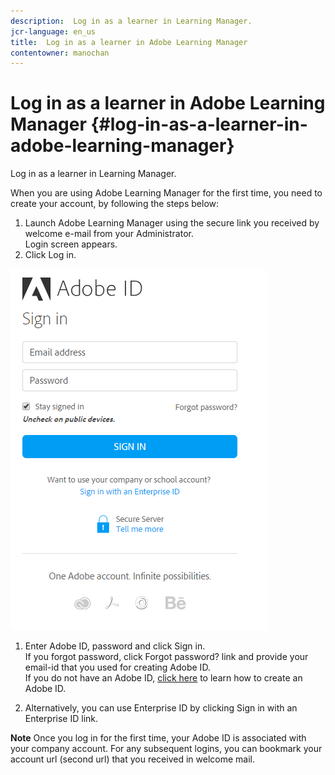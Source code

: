 ```yaml
---
description:  Log in as a learner in Learning Manager.
jcr-language: en_us
title:  Log in as a learner in Adobe Learning Manager
contentowner: manochan
---
```



#  Log in as a learner in Adobe Learning Manager {#log-in-as-a-learner-in-adobe-learning-manager}

Log in as a learner in Learning Manager.

When you are using Adobe Learning Manager for the first time, you need to create your account, by following the steps below:

1. Launch Adobe Learning Manager using the secure link you received by welcome e-mail from your Administrator.  
   Login screen appears.
1. Click Log in.

![](assets/adobeid-signin.png)

1. Enter Adobe ID, password and click Sign in.  
   If you forgot password, click Forgot password? link and provide your email-id that you used for creating Adobe ID.  
   If you do not have an Adobe ID, [click here](../../../manage-account.md) to learn how to create an Adobe ID.

1. Alternatively, you can use Enterprise ID by clicking Sign in with an Enterprise ID link.

**Note** 
Once you log in for the first time, your Adobe ID is associated with your company account. For any subsequent logins, you can bookmark your account url (second url) that you received in welcome mail.
